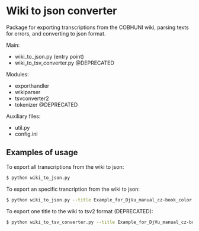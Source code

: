 # Wiki to json converter

Package for exporting transcriptions from the COBHUNI wiki, parsing texts for errors, and converting to json format.

Main:
  - wiki_to_json.py (entry point)
  - wiki_to_tsv_converter.py  @DEPRECATED

Modules:
  - exporthandler
  - wikiparser
  - tsvconverter2
  - tokenizer  @DEPRECATED

Auxiliary files:
  - util.py
  - config.ini

## Examples of usage

To export all transcriptions from the wiki to json:

```sh
$ python wiki_to_json.py
```

To export an specific trancription from the wiki to json:

```sh
$ python wiki_to_json.py --title Example_for_DjVu_manual_cz-book_color.djvu
```

To export one title to the wiki to tsv2 format (DEPRECATED):

```sh
$ python wiki_to_tsv_converter.py --title Example_for_DjVu_manual_cz-book_color.djvu --outpath ../../data/prepared/
```
